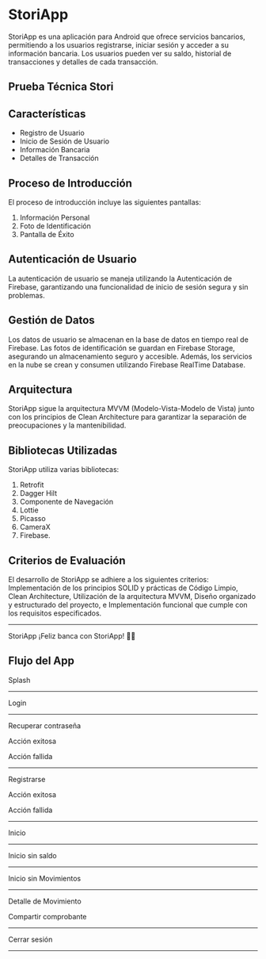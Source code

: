 <h1>StoriApp</h1>
    <p>StoriApp es una aplicación para Android que ofrece servicios bancarios, permitiendo a los usuarios registrarse, iniciar sesión y acceder a su información bancaria. Los usuarios pueden ver su saldo, historial de transacciones y detalles de cada transacción.</p>

  <h2>Prueba Técnica Stori</h2>
  <h2>Características</h2>
    <ul>
        <li>Registro de Usuario</li>
        <li>Inicio de Sesión de Usuario</li>
        <li>Información Bancaria</li>
        <li>Detalles de Transacción</li>
    </ul>

  <h2>Proceso de Introducción</h2>
    <p>El proceso de introducción incluye las siguientes pantallas:</p>
    <ol>
        <li>Información Personal</li>
        <li>Foto de Identificación</li>
        <li>Pantalla de Éxito</li>
    </ol>

  <h2>Autenticación de Usuario</h2>
    <p>La autenticación de usuario se maneja utilizando la Autenticación de Firebase, garantizando una funcionalidad de inicio de sesión segura y sin problemas.</p>

  <h2>Gestión de Datos</h2>
    <p>Los datos de usuario se almacenan en la base de datos en tiempo real de Firebase. Las fotos de identificación se guardan en Firebase Storage, asegurando un almacenamiento seguro y accesible. Además, los servicios en la nube se crean y consumen utilizando Firebase RealTime Database.</p>

  <h2>Arquitectura</h2>
    <p>StoriApp sigue la arquitectura MVVM (Modelo-Vista-Modelo de Vista) junto con los principios de Clean Architecture para garantizar la separación de preocupaciones y la mantenibilidad.</p>

  <h2>Bibliotecas Utilizadas</h2>
    <p>StoriApp utiliza varias bibliotecas:</p>
      <ol>
        <li>Retrofit</li>
        <li>Dagger Hilt</li>
        <li>Componente de Navegación</li>
        <li>Lottie</li>
        <li>Picasso</li>
        <li>CameraX</li>
        <li>Firebase.</li>
    </ol>

  <h2>Criterios de Evaluación</h2>
    <p>El desarrollo de StoriApp se adhiere a los siguientes criterios: Implementación de los principios SOLID y prácticas de Código Limpio, Clean Architecture,  Utilización de la arquitectura MVVM, Diseño organizado y estructurado del proyecto, e Implementación funcional que cumple con los requisitos especificados.</p>

  <hr>

  <p>StoriApp ¡Feliz banca con StoriApp! 🚀📱</p>

<h2>Flujo del App</h2>

 <p>Splash</p>

<hr>

 <p>Login</p>

<hr>

 <p>Recuperar contraseña</p>
 <p>Acción exitosa</p>
 <p>Acción fallida</p>

 <hr>

 <p>Registrarse</p>
 <p>Acción exitosa</p>
 <p>Acción fallida</p>

 <hr>

 <p>Inicio</p>

 <hr>

 <p>Inicio sin saldo</p>

 <hr>

 <p>Inicio sin Movimientos</p>

 <hr>

 <p>Detalle de Movimiento</p>
 <p>Compartir comprobante</p>

 <hr>
 
 <p>Cerrar sesión</p>

 <hr>
 
 
 





 




